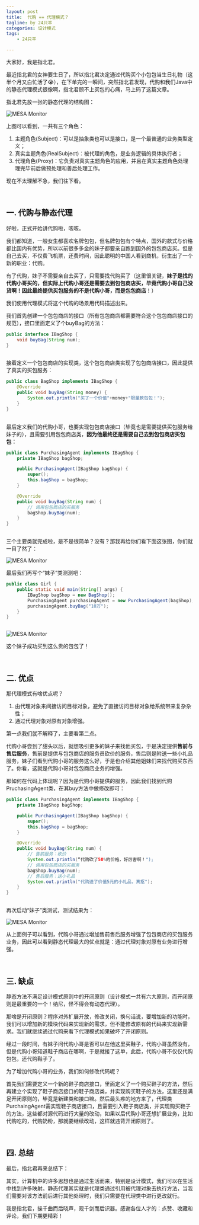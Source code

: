 ```yaml
---
layout: post
title:  代购 == 代理模式？
tagline: by 24只羊
categories: 设计模式
tags: 
    - 24只羊

---
```


大家好，我是指北君。

最近指北君的女神要生日了，所以指北君决定通过代购买个小包包当生日礼物（这半个月又白忙活了😭），在下单完的一瞬间，突然指北君发现，代购和我们Java中的静态代理模式很像啊，指北君顾不上买包的心痛，马上码了这篇文章。

<!--more-->

指北君先放一张的静态代理的结构图：

![MESA Monitor](http://www.javanorth.cn/assets/images/2021/Yang24/staticProxyStructure.png)



上图可以看到，一共有三个角色：

1. 主题角色(Subject)：可以是抽象类也可以是接口，是一个最普通的业务类型定义；
2. 真实主题角色(RealSubject)：被代理的角色，是业务逻辑的具体执行者；
3. 代理角色(Proxy)：它负责对真实主题角色的应用，并且在真实主题角色处理理完毕前后做预处理和善后处理工作。

现在不太理解不急，我们往下看。



 <br/>


## 一. 代购与静态代理

好啦，正式开始讲代购啦，咳咳。

我们都知道，一般女生都喜欢名牌包包，但名牌包包有个特点，国外的款式与价格都比国内有优势，所以以前很多多金的妹子都要亲自跑到国外的包包商店买。但是自己去买，不仅费飞机票，还费时间，因此聪明的中国人看到商机，衍生出了一个新的职业：代购。

有了代购，妹子不需要亲自去买了，只需要找代购买了（这里很关键，**妹子是找的代购小哥买的，但实际上代购小哥还是需要去到包包商店买，毕竟代购小哥自己没货啊！因此最终提供买包服务的不是代购小哥，而是包包商店**！）



我们使用代理模式将这个代购的场景用代码描述出来。

我们首先创建一个包包商店的接口（所有包包商店都需要符合这个包包商店接口的规范），接口里面定义了个buyBag的方法：

```java
public interface IBagShop {
    void buyBag(String num);
}
```

![点击并拖拽以移动](data:image/gif;base64,R0lGODlhAQABAPABAP///wAAACH5BAEKAAAALAAAAAABAAEAAAICRAEAOw==)

接着定义一个包包商店的实现类，这个包包商店类实现了包包商店接口，因此提供了真实的买包服务：

```java
public class BagShop implements IBagShop {
    @Override
    public void buyBag(String money) {
        System.out.println("买了一个价值"+money+"限量款包包！");
    }
}
```

![点击并拖拽以移动](data:image/gif;base64,R0lGODlhAQABAPABAP///wAAACH5BAEKAAAALAAAAAABAAEAAAICRAEAOw==)

最后定义我们的代购小哥，也要实现包包商店接口（毕竟也是需要提供买包服务给妹子的），且需要引用包包商店类，**因为他最终还是需要自己去到包包商店买包包：**

```java
public class PurchasingAgent implements IBagShop {
    private IBagShop bagShop;

    public PurchasingAgent(IBagShop bagShop) {
        super();
        this.bagShop = bagShop;
    }

    @Override
    public void buyBag(String num) {
        // 调用包包商店的买服务
        bagShop.buyBag(num);
    }
}
```

![点击并拖拽以移动](data:image/gif;base64,R0lGODlhAQABAPABAP///wAAACH5BAEKAAAALAAAAAABAAEAAAICRAEAOw==)



三个主要类就完成啦，是不是很简单？没有？那我再给你们看下面这张图，你们就一目了然了：

![MESA Monitor](http://www.javanorth.cn/assets/images/2021/Yang24/staticProxyStructure1.png)



最后我们再写个“妹子”类测测吧：

```java
public class Girl {
    public static void main(String[] args) {
        IBagShop bagShop = new BagShop();
        PurchasingAgent purchasingAgent = new PurchasingAgent(bagShop);
        purchasingAgent.buyBag("10万");
    }
}
```

![点击并拖拽以移动](data:image/gif;base64,R0lGODlhAQABAPABAP///wAAACH5BAEKAAAALAAAAAABAAEAAAICRAEAOw==)

![MESA Monitor](http://www.javanorth.cn/assets/images/2021/Yang24/staticProxyResult1.png)

这个妹子成功买到这么贵的包包了！


 <br/>



## 二. 优点

那代理模式有啥优点呢？

1. 由代理对象来间接访问目标对象，避免了直接访问目标对象给系统带来复杂杂性；
2. 通过代理对象对原有对象增强。

第一点我们就不解释了，主要看第二点。

代购小哥尝到了甜头以后，就想吸引更多的妹子来找他买包，于是决定提供**售前与售后服务**，售前是提供与包包商店的服务员砍价的服务，售后则是附送一些小礼品服务，妹子们看到代购小哥的服务这么好，于是也介绍其他姐妹们来找代购买东西了。你看，这就是代购小哥对包包商店业务的增强。



那如何在代码上体现呢？因为是代购小哥提供的服务，因此我们找到代购PruchasingAgent类，在其buy方法中做修改即可：

```java
public class PurchasingAgent implements IBagShop {
    private IBagShop bagShop;

    public PurchasingAgent(IBagShop bagShop) {
        super();
        this.bagShop = bagShop;
    }

    @Override
    public void buyBag(String num) {
        // 售前服务：砍价
        System.out.println(“代购砍了50%的价格，好厉害啊！");
        // 调用包包商店的买服务
        bagShop.buyBag(num);
        // 售后服务：送小礼品
        System.out.println("代购送了价值5元的小礼品，真抠");
    }
}
```

![点击并拖拽以移动](data:image/gif;base64,R0lGODlhAQABAPABAP///wAAACH5BAEKAAAALAAAAAABAAEAAAICRAEAOw==)

再次启动“妹子”类测试，测试结果为：

![MESA Monitor](http://www.javanorth.cn/assets/images/2021/Yang24/staticProxyResult2.png)



从上面例子可以看到，代购小哥通过增加售前售后服务增强了包包商店的买包服务业务，因此可以看到静态代理最大的优点就是：通过代理对象对原有业务进行增强。



 <br/>


## 三. 缺点

静态方法不满足设计模式原则中的开闭原则（设计模式一共有六大原则，而开闭原则是最重要的一个！纳尼，怪不得会有动态代理）。

那啥是开闭原则？程序对外扩展开放，修改关闭，换句话说，要增加新的功能时，我们可以增加新的模块代码来实现新的需求，但不能修改原有的代码来实现新需求。我们就继续通过代购来看下代理模式如果破坏了开闭原则。

经过一段时间，有妹子问代购小哥是否可以在他这里买鞋子，代购小哥虽然没有，但是代购小哥知道鞋子商店在哪啊，于是就接了这单，此后，代购小哥不仅仅代购包包，还代购鞋子了。

为了增加代购小哥的业务，我们如何修改代码呢？

首先我们需要定义一个新的鞋子商店接口，里面定义了一个购买鞋子的方法，然后再建立个实现了鞋子商店接口的鞋子商店类，并实现购买鞋子的方法，这里还是满足开闭原则的，毕竟是新建类和接口嘛。然后最头疼的地方来了，代理类PurchaingAgent需实现鞋子商店接口，且需要引入鞋子商店类，并实现购买鞋子的方法，这些都对源代码进行大量的改动，如果以后代购小哥还想扩展业务，比如代购吃的，代购奶粉，那就要继续改动，这样就违背开闭原则了。

 <br/>


## 四. 总结

最后，指北君再来总结下：

其实，计算机中的许多思想也是通过生活而来，特别是设计模式，我们可以在生活中找到许多映射。静态代理其实就是代理类通过引用被代理对象去执行方法，当我们需要对该方法前后进行其他处理时，我们只需要在代理类中进行更改就行。

我是指北君，操千曲而后晓声，观千剑而后识器。感谢各位人才的：点赞、收藏和评论，我们下期更精彩！
